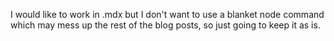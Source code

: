 

I would like to work in .mdx but I don't want to use a blanket node command which may mess up the rest of the blog posts, so just going to keep it as is. 



